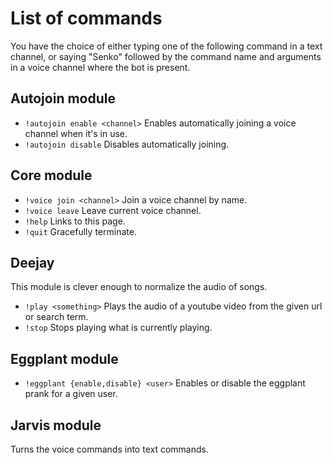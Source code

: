 # List of commands

You have the choice of either typing one of the following command in a text channel, or saying "Senko" followed by the
command name and arguments in a voice channel where the bot is present.

## Autojoin module

- `!autojoin enable <channel>` Enables automatically joining a voice channel when it's in use.
- `!autojoin disable` Disables automatically joining. 

## Core module

- `!voice join <channel>` Join a voice channel by name.
- `!voice leave` Leave current voice channel.
- `!help` Links to this page.
- `!quit` Gracefully terminate.

## Deejay

This module is clever enough to normalize the audio of songs.

- `!play <something>` Plays the audio of a youtube video from the given url or search term.
- `!stop` Stops playing what is currently playing.

## Eggplant module
- `!eggplant {enable,disable} <user>` Enables or disable the eggplant prank for a given user.

## Jarvis module

Turns the voice commands into text commands.
